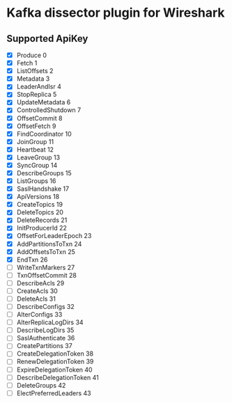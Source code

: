 # Kafka dissector plugin for Wireshark

## Supported ApiKey
- [x] Produce	0
- [x] Fetch	1
- [x] ListOffsets	2
- [x] Metadata	3
- [x] LeaderAndIsr	4
- [x] StopReplica	5
- [X] UpdateMetadata	6
- [x] ControlledShutdown	7
- [x] OffsetCommit	8
- [x] OffsetFetch	9
- [x] FindCoordinator	10
- [x] JoinGroup	11
- [x] Heartbeat	12
- [x] LeaveGroup	13
- [x] SyncGroup	14
- [x] DescribeGroups	15
- [x] ListGroups	16
- [x] SaslHandshake	17
- [x] ApiVersions	18
- [x] CreateTopics	19
- [x] DeleteTopics	20
- [x] DeleteRecords	21
- [x] InitProducerId	22
- [x] OffsetForLeaderEpoch	23
- [x] AddPartitionsToTxn	24
- [x] AddOffsetsToTxn	25
- [x] EndTxn	26
- [ ] WriteTxnMarkers	27
- [ ] TxnOffsetCommit	28
- [ ] DescribeAcls	29
- [ ] CreateAcls	30
- [ ] DeleteAcls	31
- [ ] DescribeConfigs	32
- [ ] AlterConfigs	33
- [ ] AlterReplicaLogDirs	34
- [ ] DescribeLogDirs	35
- [ ] SaslAuthenticate	36
- [ ] CreatePartitions	37
- [ ] CreateDelegationToken	38
- [ ] RenewDelegationToken	39
- [ ] ExpireDelegationToken	40
- [ ] DescribeDelegationToken	41
- [ ] DeleteGroups	42
- [ ] ElectPreferredLeaders	43